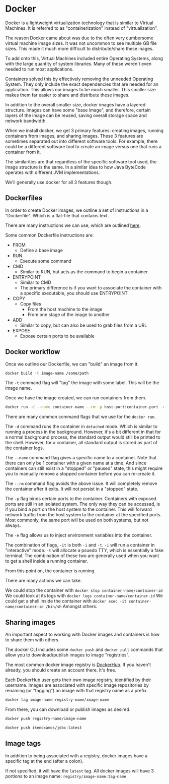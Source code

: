 # Docker

Docker is a lightweight virtualization technology that is similar to Virtual Machines. It is referred to as "containerization" instead of "virtualization".

The reason Docker came about was due to the often very cumbersome virtual machine image sizes. It was not uncommon to see multiple GB file sizes. This made it much more difficult to distribute/share these inages.

To add onto this, Virtual Machines included entire Operating Systems, along with the large quantity of system libraries. Many of these weren't even needed to run most applications.

Containers solved this by effectively removing the unneeded Operating System. They only include the exact dependencies that are needed for an application. This allows our images to be much smaller. This smaller size makes them far easier to share and distribute these images.

In addition to the overall smaller size, docker images have a layered structure. Images can have some "base image", and therefore, certain layers of the image can be reused, saving overall storage space and network bandwidth.

When we install docker, we get 3 primary features: creating images, running containers from images, and sharing images. These 3 features are sometimes separated out into different software tools. For example, there could be a different software tool to create an image versus one that runs a container from it.

The similarities are that regardless of the specific software tool used, the image structure is the same. In a similar idea to how Java ByteCode operates with different JVM implementations.

We'll generally use docker for all 3 features though.

## Dockerfiles

In order to create Docker images, we outline a set of instructions in a "Dockerfile". Which is a flat-file that contains text.

There are many instructions we can use, which are outlined [here](https://docs.docker.com/engine/reference/builder/).

Some common Dockerfile instructions are:
- FROM
    - Define a base image
- RUN
    - Execute some command
- CMD
    - Similar to RUN, but acts as the command to begin a container
- ENTRYPOINT
    - Similar to CMD
    - The primary difference is if you want to associate the container with a specific executable, you should use ENTRYPOINT
- COPY
    - Copy files
        - From the host machine to the image
        - From one stage of the image to another
- ADD
    - Similar to copy, but can also be used to grab files from a URL
- EXPOSE
    - Expose certain ports to be available

## Docker workflow

Once we outline our Dockerfile, we can "build" an image from it.

```sh
docker build -t image-name /some/path
```

The `-t` command flag will "tag" the image with some label. This will be the image name.

Once we have the image created, we can run containers from them.

```sh
docker run -d --name container-name --rm -p host-port:container-port -e ENV_VAR image-name
```

There are many common command flags that we use for the `docker run`.

The `-d` command runs the container in `detached` mode. Which is similar to running a process in the background. However, it's a bit different in that for a normal background process, the standard output would still be printed to the shell. However, for a container, all standard output is stored as part of the container logs.

The `--name` command flag gives a specific name to a container. Note that there can only be 1 container with a given name at a time. And since containers can still exist in a "stopped" or "paused" state, this might require you to manually remove a stopped container before you can re-create it.

The `--rm` command flag avoids the above issue. It will completely remove the container after it exits. It will not persist in a "stopped" state.

The `-p` flag binds certain ports to the container. Containers with exposed ports are still in an isolated system. The only way they can be accessed, is if you bind a port on the host system to the container. This will forward network traffic from the host system to the container at the specified ports. Most commonly, the same port will be used on both systems, but not always.

The `-e` flag allows us to inject environment variables into the container.

The combination of flags, `-it` is both `-i` and `-t`.
`-i` will run a container in "interactive" mode.
`-t` will allocate a psuedo TTY, which is essentially a fake terminal.
The combination of these two are generally used when you want to get a shell inside a running container.

From this point on, the container is running.

There are many actions we can take.

We could stop the container with `docker stop container-name/container-id`
We could look at its logs with `docker logs container-name/container-id`
We could get a shell inside the container with `docker exec -it container-name/container-id /bin/sh`
Amongst others.

## Sharing images

An important aspect to working with Docker images and containers is how to share them with others.

The docker CLI includes some `docker push` and `docker pull` commands that allow you to download/publish images to image "registries".

The most common docker image registry is [DockerHub](https://hub.docker.com/). If you haven't already, you should create an account there. It's free.

Each DockerHub user gets their own image registry, identified by their username.
Images are associated with specific image repositories by renaming (or "tagging") an image with that registry name as a prefix.

```sh
docker tag image-name registry-name/image-name
```

From there, you can download or publish images as desired.

```sh
docker push registry-name/image-name

docker push ikenoxamos/jdbc:latest
```

## Image tags

In addition to being associated with a registry, docker images have a specific tag at the end (after a colon).

If not specified, it will have the `latest` tag.
All docker images will have 3 portions to an image name: `registry/image-name:tag-name`
